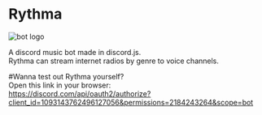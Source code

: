 # Rythma
![bot logo](https://cdn.discordapp.com/avatars/1093143762496127056/36b694ebd63f898c546f3c54ba0720e3.webp?size=128)

A discord music bot made in discord.js.<br />
Rythma can stream internet radios by genre to voice channels.<br />

#Wanna test out Rythma yourself?<br />
Open this link in your browser:<br />
https://discord.com/api/oauth2/authorize?client_id=1093143762496127056&permissions=2184243264&scope=bot
